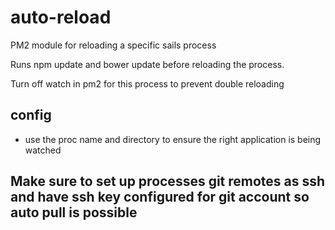 # auto-reload
PM2 module for reloading a specific sails process 

Runs npm update and bower update before reloading the process. 

Turn off watch in pm2 for this process to prevent double reloading 


## config 

- use the proc name and directory to ensure the right application is being watched 


## Make sure to set up processes git remotes as ssh and have ssh key configured for git account so auto pull is possible
